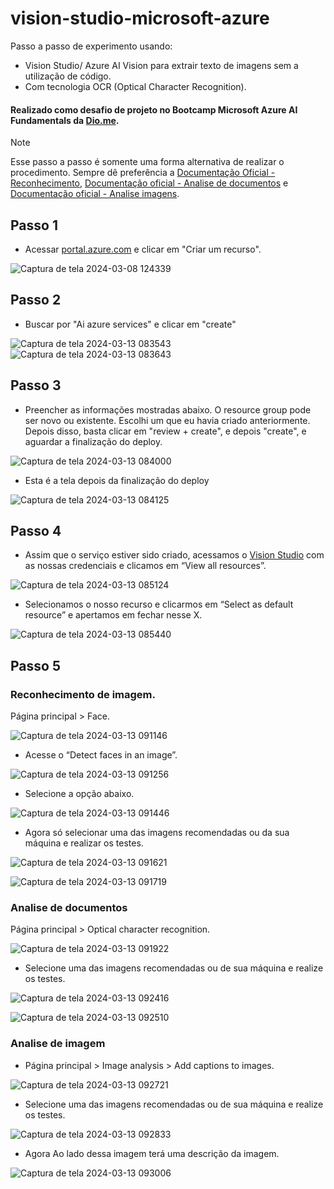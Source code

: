 # vision-studio-microsoft-azure
 Passo a passo de experimento usando:
-  Vision Studio/ Azure AI Vision para extrair texto de imagens sem a utilização de código.
-  Com tecnologia OCR (Optical Character Recognition).
#### Realizado como desafio de projeto no Bootcamp Microsoft Azure AI Fundamentals da [Dio.me](https://www.dio.me/).

> [!NOTE]
> Esse passo a passo é somente uma forma alternativa de realizar o procedimento. Sempre dê preferência a
> [Documentação Oficial - Reconhecimento](https://microsoftlearning.github.io/mslearn-ai-fundamentals/Instructions/Labs/04-face.html), [Documentação oficial - Analise de documentos](https://microsoftlearning.github.io/mslearn-ai-fundamentals/Instructions/Labs/05-ocr.html) e [Documentação oficial - Analise imagens](https://microsoftlearning.github.io/mslearn-ai-fundamentals/Instructions/Labs/03-image-analysis.html).

## Passo 1
- Acessar [portal.azure.com](https://portal.azure.com/) e clicar em "Criar um recurso".
  
![Captura de tela 2024-03-08 124339](https://github.com/DalilaDeveloperMobile/dio-practice-microsoft-azure-ai-fundamentals/assets/29806802/6b52d7d3-3867-4dd1-8dc6-84741690c4f7)
<br>

## Passo 2
- Buscar por "Ai azure services" e clicar em "create"

![Captura de tela 2024-03-13 083543](https://github.com/DalilaDeveloperMobile/dio-practice-microsoft-azure-ai-fundamentals/assets/29806802/b79ed1ed-d445-45b7-b443-ed35e0d1a138)
![Captura de tela 2024-03-13 083643](https://github.com/DalilaDeveloperMobile/dio-practice-microsoft-azure-ai-fundamentals/assets/29806802/8419ddb1-21f6-449f-abb5-f96e61ca7cc6)
<br>

## Passo 3
- Preencher as informações mostradas abaixo. O resource group pode ser novo ou existente. Escolhi um que eu havia criado anteriormente. Depois disso, basta clicar em "review + create", e depois "create", e aguardar a finalização do deploy.
  
![Captura de tela 2024-03-13 084000](https://github.com/DalilaDeveloperMobile/dio-practice-microsoft-azure-ai-fundamentals/assets/29806802/7fdbb19a-b93b-46b3-ae5d-59a234fe659d)

- Esta é a tela depois da finalização do deploy

![Captura de tela 2024-03-13 084125](https://github.com/DalilaDeveloperMobile/dio-practice-microsoft-azure-ai-fundamentals/assets/29806802/5c75d8c0-2f4c-49e1-87b6-0361c1766e7b)
<br>

## Passo 4
- Assim que o serviço estiver sido criado, acessamos o [Vision Studio](https://portal.vision.cognitive.azure.com/?azure-portal=true) com as nossas credenciais e clicamos em “View all resources”.

![Captura de tela 2024-03-13 085124](https://github.com/DalilaDeveloperMobile/dio-practice-microsoft-azure-ai-fundamentals/assets/29806802/b9d58af6-4b57-4e10-9b55-6d48c5402e58)

- Selecionamos o nosso recurso e clicarmos em “Select as default resource” e apertamos em fechar nesse X.

![Captura de tela 2024-03-13 085440](https://github.com/DalilaDeveloperMobile/dio-practice-microsoft-azure-ai-fundamentals/assets/29806802/64e69df8-947b-451b-bb12-d7608577d8d8)
<br>

## Passo 5
### Reconhecimento de imagem.
Página principal > Face.

![Captura de tela 2024-03-13 091146](https://github.com/DalilaDeveloperMobile/dio-practice-microsoft-azure-ai-fundamentals/assets/29806802/0d68e711-6787-42de-b6f6-6e3e96c3e27d)

- Acesse o “Detect faces in an image”.

![Captura de tela 2024-03-13 091256](https://github.com/DalilaDeveloperMobile/dio-practice-microsoft-azure-ai-fundamentals/assets/29806802/628c14e6-5be4-49c4-83c7-3964e70ac03f)

- Selecione a opção abaixo.

![Captura de tela 2024-03-13 091446](https://github.com/DalilaDeveloperMobile/dio-practice-microsoft-azure-ai-fundamentals/assets/29806802/70ec0b9e-e933-4762-905c-c0e993cb0672)

- Agora só selecionar uma das imagens recomendadas ou da sua máquina e realizar os testes.

![Captura de tela 2024-03-13 091621](https://github.com/DalilaDeveloperMobile/dio-practice-microsoft-azure-ai-fundamentals/assets/29806802/23a4fa3a-31e6-40d7-9c22-20725404c86b)

![Captura de tela 2024-03-13 091719](https://github.com/DalilaDeveloperMobile/dio-practice-microsoft-azure-ai-fundamentals/assets/29806802/c9aa487f-a4bc-48c2-9029-231203cfa090)

### Analise de documentos
Página principal > Optical character recognition.

![Captura de tela 2024-03-13 091922](https://github.com/DalilaDeveloperMobile/dio-practice-microsoft-azure-ai-fundamentals/assets/29806802/c8e7e78b-cc72-41fc-9cb7-3e7666cb0131)

- Selecione uma das imagens recomendadas ou de sua máquina e realize os testes.

![Captura de tela 2024-03-13 092416](https://github.com/DalilaDeveloperMobile/dio-practice-microsoft-azure-ai-fundamentals/assets/29806802/12b20caf-4134-4f58-a924-01bc9bb1399e)

![Captura de tela 2024-03-13 092510](https://github.com/DalilaDeveloperMobile/dio-practice-microsoft-azure-ai-fundamentals/assets/29806802/336ab6fd-5336-4b20-9dd9-d5a6c3670ca5)

### Analise de imagem
- Página principal > Image analysis > Add captions to images.

![Captura de tela 2024-03-13 092721](https://github.com/DalilaDeveloperMobile/dio-practice-microsoft-azure-ai-fundamentals/assets/29806802/9df42edb-0a4d-44ea-977d-a7fdbee7bcb7)

- Selecione uma das imagens recomendadas ou de sua máquina e realize os testes.

![Captura de tela 2024-03-13 092833](https://github.com/DalilaDeveloperMobile/dio-practice-microsoft-azure-ai-fundamentals/assets/29806802/1a0c134a-1d7a-4a0d-91af-cb8bbce70b35)

- Agora Ao lado dessa imagem terá uma descrição da imagem.

![Captura de tela 2024-03-13 093006](https://github.com/DalilaDeveloperMobile/dio-practice-microsoft-azure-ai-fundamentals/assets/29806802/25ae9539-7d7f-4266-9490-a03de0183160)

